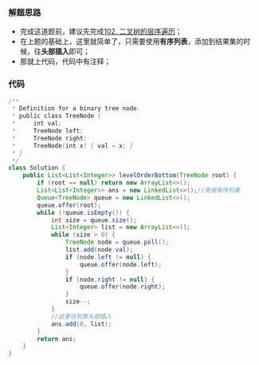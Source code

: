 ### 解题思路
- 完成这道题前，建议先完成[102. 二叉树的层序遍历](https://leetcode-cn.com/problems/binary-tree-level-order-traversal/)；
- 在上题的基础上，这里就简单了，只需要使用**有序列表**，添加到结果集的时候，往**头部插入**即可；
- 那就上代码，代码中有注释；

### 代码

```java
/**
 * Definition for a binary tree node.
 * public class TreeNode {
 *     int val;
 *     TreeNode left;
 *     TreeNode right;
 *     TreeNode(int x) { val = x; }
 * }
 */
class Solution {
    public List<List<Integer>> levelOrderBottom(TreeNode root) {
        if (root == null) return new ArrayList<>();
        List<List<Integer>> ans = new LinkedList<>();//使用有序列表
        Queue<TreeNode> queue = new LinkedList<>();
        queue.offer(root);
        while (!queue.isEmpty()) {
            int size = queue.size();
            List<Integer> list = new ArrayList<>();
            while (size > 0) {
                TreeNode node = queue.poll();
                list.add(node.val);
                if (node.left != null) {
                    queue.offer(node.left);
                }
                if (node.right != null) {
                    queue.offer(node.right);
                }
                size--;
            }
            //这里往列表头部插入
            ans.add(0, list);
        }
        return ans;
    }
}
```